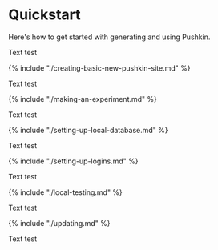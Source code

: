# Quickstart
Here's how to get started with generating and using Pushkin.

Text test

{% include "./creating-basic-new-pushkin-site.md" %}

Text test

{% include "./making-an-experiment.md" %}

Text test

{% include "./setting-up-local-database.md" %}

Text test

{% include "./setting-up-logins.md" %}

Text test

{% include "./local-testing.md" %}

Text test

{% include "./updating.md" %}

Text test
